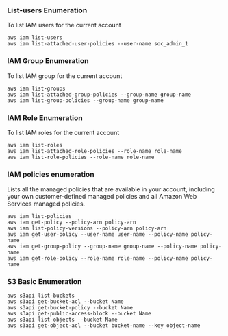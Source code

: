 

### List-users Enumeration 
To list IAM users for the current account
```
aws iam list-users
aws iam list-attached-user-policies --user-name soc_admin_1
```

### IAM Group Enumeration
To list IAM group for the current account
```
aws iam list-groups
aws iam list-attached-group-policies --group-name group-name
aws iam list-group-policies --group-name group-name
```


### IAM Role Enumeration
To list IAM roles for the current account
```
aws iam list-roles
aws iam list-attached-role-policies --role-name role-name
aws iam list-role-policies --role-name role-name
```


### IAM  policies enumeration

Lists all the managed policies that are available in your account, including your own customer-defined managed policies and all Amazon Web Services managed policies.
```
aws iam list-policies
aws iam get-policy --policy-arn policy-arn
aws iam list-policy-versions --policy-arn policy-arn
aws iam get-user-policy --user-name user-name --policy-name policy-name
aws iam get-group-policy --group-name group-name --policy-name policy-name
aws iam get-role-policy --role-name role-name --policy-name policy-name
```

### S3 Basic Enumeration
```
aws s3api list-buckets
aws s3api get-bucket-acl --bucket Name
aws s3api get-bucket-policy --bucket Name
aws s3api get-public-access-block --bucket Name
aws s3api list-objects --bucket Name
aws s3api get-object-acl --bucket bucket-name --key object-name
```
